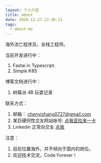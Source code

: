 ```yaml
---
layout: 个人介绍
title: about
date: 2020-12-27 22:36:21
tags:
  - about-me
---
```


海外流亡程序员，全栈工程师。

当前开发进行中：

1. Fastai in Typescript.
2. Simple K8S

博客文档进行中：

1. 树莓派 4B 玩耍记录

联系方式：

1. 邮箱： <a href = "mailto: chenyizhang0727@gmail.com">chenyizhang0727@gmail.com</a>
2. 某巨硬同性交友网站账号: <a href = "https://github.com/Czhang0727">点我亚拉来一卡</a>
3. Linkedin 正常向交友 <a href = "https://www.linkedin.com/in/chenyi-zhang-8b1b3b135/">点我</a>

注意：

1. 目前位置海外，并不倾向于国内的岗位。
2. 欢迎技术交流，Code Forever！
